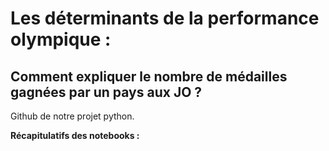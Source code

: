 # Les déterminants de la performance olympique : 
## Comment expliquer le nombre de médailles gagnées par un pays aux JO ?

Github de notre projet python.

**Récapitulatifs des notebooks :**